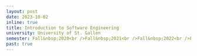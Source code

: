 ```yaml
---
layout: post
date: 2023-10-02
inline: true
title: Introduction to Software Engineering
university: University of St. Gallen
semester: Fall&nbsp;2020<br />Fall&nbsp;2021<br />Fall&nbsp;2022<br />Fall&nbsp;2023
past: true
---
```

